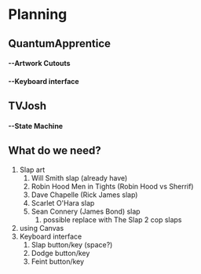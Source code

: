 # Planning

## QuantumApprentice
#### --Artwork Cutouts
#### --Keyboard interface

## TVJosh
#### --State Machine

## What do we need?
1. Slap art
    1. Will Smith slap (already have)
    2. Robin Hood Men in Tights (Robin Hood vs Sherrif)
    3. Dave Chapelle (Rick James slap)
    4. Scarlet O'Hara slap
    5. Sean Connery (James Bond) slap
        1. possible replace with The Slap 2 cop slaps
2. using Canvas
3. Keyboard interface
    1. Slap button/key (space?)
    2. Dodge button/key
    3. Feint button/key
    